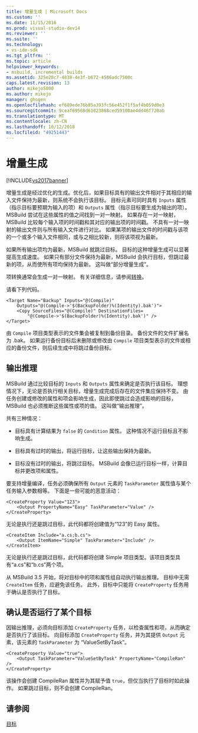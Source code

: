 ```yaml
---
title: 增量生成 | Microsoft Docs
ms.custom: ''
ms.date: 11/15/2016
ms.prod: visual-studio-dev14
ms.reviewer: ''
ms.suite: ''
ms.technology:
- vs-ide-sdk
ms.tgt_pltfrm: ''
ms.topic: article
helpviewer_keywords:
- msbuild, incremental builds
ms.assetid: 325e28c7-4838-4e3f-b672-4586adc7500c
caps.latest.revision: 13
author: mikejo5000
ms.author: mikejo
manager: ghogen
ms.openlocfilehash: ef689ede76b85a393fc56e452f1f5af4b059d0e3
ms.sourcegitcommit: 9ceaf69568d61023868ced59108ae4dd46f720ab
ms.translationtype: MT
ms.contentlocale: zh-CN
ms.lasthandoff: 10/12/2018
ms.locfileid: "49251443"
---
```

# <a name="incremental-builds"></a>增量生成
[!INCLUDE[vs2017banner](../includes/vs2017banner.md)]

  
增量生成是经过优化的生成。优化后，如果目标具有的输出文件相对于其相应的输入文件保持为最新，则系统不会执行该目标。 目标元素可同时具有 `Inputs` 属性（指示目标要预期为输入的项）和 `Outputs` 属性（指示目标要生成为输出的项）。 MSBuild 尝试在这些属性的值之间找到一对一映射。 如果存在一对一映射，MSBuild 比较每个输入项的时间戳和其对应的输出项的时间戳。 不具有一对一映射的输出文件则与所有输入文件进行对比。 如果某项的输出文件的时间戳与该项的一个或多个输入文件相同，或与之相比较新，则将该项视为最新。  
  
 如果所有输出项均为最新，MSBuild 就跳过目标。 目标的这种增量生成可以显著提高生成速度。 如果只有部分文件保持为最新，MSBuild 会执行目标，但跳过最新的项，从而使所有项均保持为最新。 这叫做“部分增量生成”。  
  
 项转换通常会生成一对一映射。 有关详细信息，请参阅[转换](../msbuild/msbuild-transforms.md)。  
  
 请看下列代码。  
  
```  
<Target Name="Backup" Inputs="@(Compile)"   
    Outputs="@(Compile->'$(BackupFolder)%(Identity).bak')">  
    <Copy SourceFiles="@(Compile)" DestinationFiles=  
        "@(Compile->'$(BackupFolder)%(Identity).bak')" />  
</Target>  
```  
  
 由 `Compile` 项目类型表示的文件集会被复制到备份目录。 备份文件的文件扩展名为 .bak。 如果运行备份目标后未删除或修改由 `Compile` 项目类型表示的文件或相应的备份文件，则后续生成中将跳过备份目标。  
  
## <a name="output-inference"></a>输出推理  
 MSBuild 通过比较目标的 `Inputs` 和 `Outputs` 属性来确定是否执行该目标。 理想情况下，无论是否执行相关目标，增量生成完成后存在的文件集应保持不变。 由任务创建或修改的属性和项会影响生成，因此即使跳过会造成影响的目标，MSBuild 也必须推断这些属性或项的值。 这叫做“输出推理”。  
  
 共有三种情况：  
  
-   目标具有计算结果为 `false` 的 `Condition` 属性。 这种情况不运行目标且不影响生成。  
  
-   目标具有过时的输出，将运行目标，让这些输出保持为最新。  
  
-   目标没有过时的输出，将跳过目标。 MSBuild 会像已运行目标一样，计算目标并更改项和属性。  
  
 要支持增量编译，任务必须确保所有 `Output` 元素的 `TaskParameter` 属性值与某个任务输入参数相等。 下面是一些可能的恶意活动：  
  
```  
<CreateProperty Value="123">  
    <Output PropertyName="Easy" TaskParameter="Value" />  
</CreateProperty>  
```  
  
 无论是执行还是跳过目标，此代码都将创建值为“123”的 Easy 属性。  
  
```  
<CreateItem Include="a.cs;b.cs">  
    <Output ItemName="Simple" TaskParameter="Include" />  
</CreateItem>  
```  
  
 无论是执行还是跳过目标，此代码都将创建 Simple 项目类型。该项目类型具有“a.cs”和“b.cs”两个项。  
  
 从 MSBuild 3.5 开始，将对目标中的项和属性组自动执行输出推理。 目标中无需 `CreateItem` 任务，应避免该任务。 此外，目标中只能将 `CreateProperty` 任务用于确认是否执行了目标。  
  
## <a name="determining-whether-a-target-has-been-run"></a>确认是否运行了某个目标  
 因输出推理，必须向目标添加 `CreateProperty` 任务，以检查属性和项，从而确定是否执行了该目标。 向目标添加 `CreateProperty` 任务，并为其提供 `Output` 元素，该元素的 `TaskParameter` 为 “ValueSetByTask”。  
  
```  
<CreateProperty Value="true">  
    <Output TaskParameter="ValueSetByTask" PropertyName="CompileRan" />  
</CreateProperty>  
```  
  
 该操作会创建 CompileRan 属性并为其赋予值 `true`，但仅当执行了目标时如此操作。 如果跳过目标，则不会创建 CompileRan。  
  
## <a name="see-also"></a>请参阅  
 [目标](../msbuild/msbuild-targets.md)



